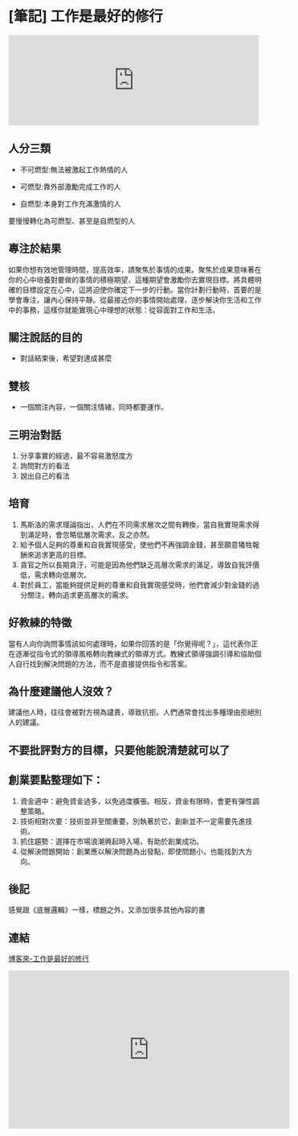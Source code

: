 # [筆記] 工作是最好的修行


<!--more-->
<iframe src="https://open.firstory.me/embed/story/clnkg38tr01sn01zber3c4rkq" height="180" width="99%" frameborder="0" scrolling="no"></iframe>

## 人分三類
- 不可燃型:無法被激起工作熱情的人

- 可燃型:靠外部激勵完成工作的人

- 自燃型:本身對工作充滿激情的人

要慢慢轉化為可燃型、甚至是自燃型的人


## 專注於結果
如果你想有效地管理時間，提高效率，請聚焦於事情的成果。聚焦於成果意味著在你的心中培養對要做的事情的積極期望，這種期望會激勵你去實現目標。將具體明確的目標設定在心中，這將迫使你確定下一步的行動。當你計劃行動時，首要的是學會專注，讓內心保持平靜。從最接近你的事情開始處理，逐步解決你生活和工作中的事務，這樣你就能實現心中理想的狀態：從容面對工作和生活。

## 關注說話的目的
- 對話結束後，希望對達成甚麼

## 雙核
- 一個關注內容，一個關注情緒，同時都要運作。

## 三明治對話
1. 分享事實的經過，最不容易激怒度方
2. 詢問對方的看法
3. 說出自己的看法


## 培育
1. 馬斯洛的需求理論指出，人們在不同需求層次之間有轉換，當自我實現需求得到滿足時，會忽略低層次需求，反之亦然。
2. 給予個人足夠的尊重和自我實現感受，使他們不再強調金錢，甚至願意犧牲報酬來追求更高的目標。
3. 貪官之所以長期貪汙，可能是因為他們缺乏高層次需求的滿足，導致自我評價低，需求轉向低層次。
4. 對於員工，當能夠提供足夠的尊重和自我實現感受時，他們會減少對金錢的過分關注，轉向追求更高層次的需求。


## 好教練的特徵
當有人向你詢問事情該如何處理時，如果你回答的是「你覺得呢？」，這代表你正在逐漸從指令式的領導風格轉向教練式的領導方式。教練式領導強調引導和協助個人自行找到解決問題的方法，而不是直接提供指令和答案。

## 為什麼建議他人沒效？
建議他人時，往往會被對方視為譴責，導致抗拒。人們通常會找出多種理由拒絕別人的建議。

## 不要批評對方的目標，只要他能說清楚就可以了


## 創業要點整理如下：
1. 資金適中：避免資金過多，以免過度擴張。相反，資金有限時，會更有彈性調整策略。
2. 技術相對次要：技術並非至關重要，別執著於它，創新並不一定需要先進技術。
3. 抓住趨勢：選擇在市場浪潮興起時入場，有助於創業成功。
4. 從解決問題開始：創業應以解決問題為出發點，即使問題小，也能找到大方向。

## 後記
感覺跟《底層邏輯》一樣，標題之外，又添加很多其他內容的書

## 連結
[博客來-工作是最好的修行](https://www.books.com.tw/products/CN11490655)

<iframe width="560" height="315" src="https://www.youtube.com/embed/ARR_GX5hvmw?si=NFjCoK00XRK0wxci" title="YouTube video player" frameborder="0" allow="accelerometer; autoplay; clipboard-write; encrypted-media; gyroscope; picture-in-picture; web-share" allowfullscreen></iframe>
